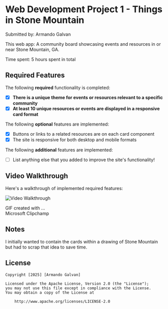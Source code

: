 # Web Development Project 1 - Things in Stone Mountain

Submitted by: Armando Galvan

This web app: A community board showcasing events and resources in or near Stone Mountain, GA.

Time spent: 5 hours spent in total

## Required Features

The following **required** functionality is completed:

- [X] **There is a unique theme for events or resources relevant to a specific community**
- [X] **At least 10 unique resources or events are displayed in a responsive card format**

The following **optional** features are implemented:

- [X] Buttons or links to a related resources are on each card component
- [X] The site is responsive for both desktop and mobile formats

The following **additional** features are implemented:

* [ ] List anything else that you added to improve the site's functionality!

## Video Walkthrough

Here's a walkthrough of implemented required features:

<img src='https://imgur.com/a/LNTsDvR' title='Video Walkthrough' width='' alt='Video Walkthrough' />

<!-- Replace this with whatever GIF tool you used! -->
GIF created with ...  
Microsoft Clipchamp

## Notes

I initially wanted to contain the cards within a drawing of Stone Mountain but had to scrap that idea to save time. 

## License

    Copyright [2025] [Armando Galvan]

    Licensed under the Apache License, Version 2.0 (the "License");
    you may not use this file except in compliance with the License.
    You may obtain a copy of the License at

        http://www.apache.org/licenses/LICENSE-2.0
